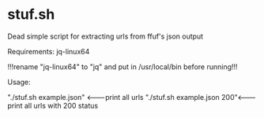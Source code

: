 # stuf.sh
Dead simple script for extracting urls from ffuf's json output

Requirements: jq-linux64

!!!rename "jq-linux64" to "jq" and put in /usr/local/bin before running!!!


Usage: 


"./stuf.sh example.json" <---print all urls
       "./stuf.sh example.json 200"<---print all urls with 200 status
